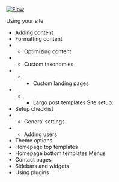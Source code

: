 [![Flow](https://camo.githubusercontent.com/e8ee954236ea5f7fa37274c727c6267f2e3550e5/687474703a2f2f6272616d702e6769746875622e696f2f6a732d73657175656e63652d6469616772616d732f696d616765732f73616d706c652e737667)](https://github.com/bramp/js-sequence-diagrams)


Using your site:
* Adding content
* Formatting content
* * Optimizing content
* * Custom taxonomies
* * * Custom landing pages
* * * Largo post templates
Site setup:
* Setup checklist
* * General settings
* * Adding users
* Theme options
* Homepage top templates
* Homepage bottom templates
Menus
* Contact pages
* Sidebars and widgets
* Using plugins